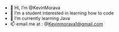 - 👋 Hi, I’m @KevinMorava
- 👀 I’m a student interested in learning how to code
- 🌱 I’m currently learning Java
- 📫 email me at : @Kevinmorava1@gmail.com

<!---
KevinMorava/KevinMorava is a ✨ special ✨ repository because its `README.md` (this file) appears on your GitHub profile.
You can click the Preview link to take a look at your changes.
--->
